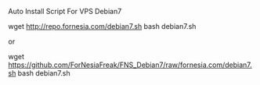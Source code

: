 Auto Install Script For VPS Debian7 

wget http://repo.fornesia.com/debian7.sh
bash debian7.sh

or

wget https://github.com/ForNesiaFreak/FNS_Debian7/raw/fornesia.com/debian7.sh
bash debian7.sh

